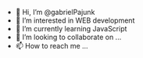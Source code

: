 - 👋 Hi, I’m @gabrielPajunk
- 👀 I’m interested in WEB development
- 🌱 I’m currently learning JavaScript
- 💞️ I’m looking to collaborate on ...
- 📫 How to reach me ...

<!---
gabrielPajunk/gabrielPajunk is a ✨ special ✨ repository because its `README.md` (this file) appears on your GitHub profile.
You can click the Preview link to take a look at your changes.
--->
